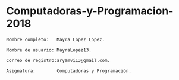 # Computadoras-y-Programacion-2018 
    Nombre completo:   Mayra Lopez Lopez.

    Nombre de usuario: MayraLopez13.

    Correo de registro:aryamvi13@gmail.com.

    Asignatura:        Computadoras y Programación.
